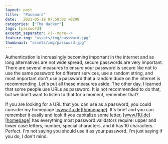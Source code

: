 ```yaml
---
layout: post
title:  "Password"
date:   2021-05-18 07:59:02 +0200
categories: ["The Hacker"]
tags: [password]
excerpt_separator: <!--more-->
feature-img: "assets/img/password.jpg"
thumbnail: "assets/img/password.jpg"
---
```

Authentication is increasingly becoming important in the internet and as long alternatives are not wide spread, secure passwords are very <!--more-->important. There are several measures to ensure your password is secure like not to use the same password for different services, use a random string, and most important don't use a password that a random dude on the internet is recommending. Let's put all these measures aside. The other day, I learned that some people use URLs as password. It is not recommended to do that, but we don't want to listen to that for a moment, remember that? 

If you are looking for a URL that you can use as a password, you could consider my homepage [www.i1u.de][homepage]. It's brief and you can remember it easily and look if you capitalize some letter, [www.I1U.de][homepage] has everything most password validators require: upper and lower case letters, number, special characters, and it has 10 characters. Perfect. 
I'm not saying you should use it as your password. I'm just saying if you do, I don't mind. 

[homepage]: https://www.i1u.de